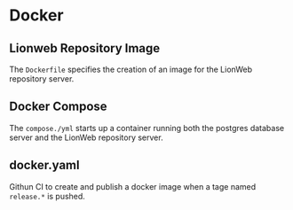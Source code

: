 # Docker

## Lionweb Repository Image
The `Dockerfile` specifies the creation of an image for the LionWeb repository server.

## Docker Compose
The `compose./yml` starts up a container running both the postgres database server and the LionWeb repository server.

## docker.yaml
Githun CI to create and publish a docker image when a tage named `release.*` is pushed.
